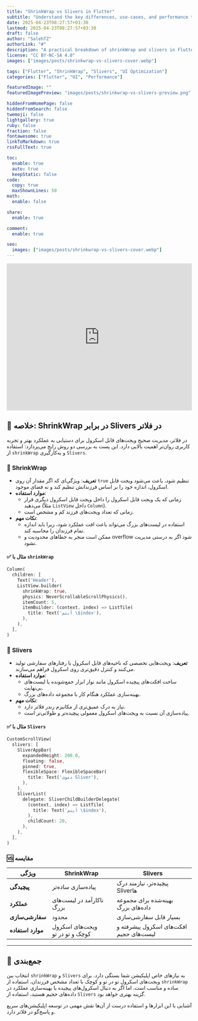 ```yaml
---
title: "ShrinkWrap vs Slivers in Flutter"
subtitle: "Understand the key differences, use-cases, and performance trade-offs"
date: 2025-04-23T08:27:57+03:30
lastmod: 2025-04-23T08:27:57+03:30
draft: false
author: "SalehTZ"
authorLink: "#"
description: "A practical breakdown of shrinkWrap and slivers in Flutter with code examples, use-cases, and when to use each approach."
license: "CC BY-NC-SA 4.0"
images: ["images/posts/shrinkwrap-vs-slivers-cover.webp"]

tags: ["Flutter", "ShrinkWrap", "Slivers", "UI Optimization"]
categories: ["Flutter", "UI", "Performance"]

featuredImage: ""
featuredImagePreview: "images/posts/shrinkwrap-vs-slivers-preview.png"

hiddenFromHomePage: false
hiddenFromSearch: false
twemoji: false
lightgallery: true
ruby: false
fraction: false
fontawesome: true
linkToMarkdown: true
rssFullText: true

toc:
  enable: true
  auto: true
  keepStatic: false
code:
  copy: true
  maxShownLines: 50
math:
  enable: false

share:
  enable: true

comment:
  enable: true

seo:
  images: ["images/posts/shrinkwrap-vs-slivers-cover.webp"]
---
```


<iframe width="100%" height="400" src="https://www.youtube.com/embed/LUqDNnv_dh0" title="ShrinkWrap vs Slivers in Flutter" frameborder="0" allow="accelerometer; autoplay; clipboard-write; encrypted-media; gyroscope; picture-in-picture" allowfullscreen></iframe>

## 🧠 خلاصه: ShrinkWrap در برابر Slivers در فلاتر

در فلاتر، مدیریت صحیح ویجت‌های قابل اسکرول برای دستیابی به عملکرد بهتر و تجربه کاربری روان‌تر اهمیت بالایی دارد. این پست به بررسی دو روش رایج می‌پردازد: استفاده از `shrinkWrap` و به‌کارگیری `Slivers`.

### 🔹 ShrinkWrap

- **تعریف**: ویژگی‌ای که اگر مقدار آن روی `true` تنظیم شود، باعث می‌شود ویجت قابل اسکرول، اندازه خود را بر اساس فرزندانش تنظیم کند و نه فضای موجود.
- **موارد استفاده**:
  - زمانی که یک ویجت قابل اسکرول را داخل ویجت قابل اسکرول دیگری قرار می‌دهید (مثلاً `ListView` داخل `Column`).
  - زمانی که تعداد ویجت‌های فرزند کم و مشخص است.
- **نکات مهم**:
  - استفاده در لیست‌های بزرگ می‌تواند باعث افت عملکرد شود، زیرا باید اندازه تمام فرزندان را محاسبه کند.
  - ممکن است منجر به خطاهای محدودیت و overflow شود اگر به درستی مدیریت نشود.

#### ✅ مثال با `shrinkWrap`

```dart
Column(
  children: [
    Text('Header'),
    ListView.builder(
      shrinkWrap: true,
      physics: NeverScrollableScrollPhysics(),
      itemCount: 5,
      itemBuilder: (context, index) => ListTile(
        title: Text('آیتم \$index'),
      ),
    ),
  ],
)
```

### 🔹 Slivers

- **تعریف**: ویجت‌هایی تخصصی که ناحیه‌های قابل اسکرول با رفتارهای سفارشی تولید می‌کنند و کنترل دقیق‌تری روی اسکرول فراهم می‌سازند.
- **موارد استفاده**:
  - ساخت افکت‌های پیچیده اسکرول مانند نوار ابزار جمع‌شونده یا لیست‌های بی‌نهایت.
  - بهینه‌سازی عملکرد هنگام کار با مجموعه داده‌های بزرگ.
- **نکات مهم**:
  - نیاز به درک عمیق‌تری از مکانیزم رندر فلاتر دارد.
  - پیاده‌سازی آن نسبت به ویجت‌های اسکرول معمولی پیچیده‌تر و طولانی‌تر است.

#### ✅ مثال با `Slivers`

```dart
CustomScrollView(
  slivers: [
    SliverAppBar(
      expandedHeight: 200.0,
      floating: false,
      pinned: true,
      flexibleSpace: FlexibleSpaceBar(
        title: Text('دموی Sliver'),
      ),
    ),
    SliverList(
      delegate: SliverChildBuilderDelegate(
        (context, index) => ListTile(
          title: Text('آیتم \$index'),
        ),
        childCount: 20,
      ),
    ),
  ],
)
```

### 🆚 مقایسه

| ویژگی           | ShrinkWrap                          | Slivers                                                 |
|------------------|--------------------------------------|----------------------------------------------------------|
| **پیچیدگی**      | پیاده‌سازی ساده‌تر                 | پیچیده‌تر، نیازمند درک Sliverها                          |
| **عملکرد**       | ناکارآمد در لیست‌های بزرگ          | بهینه‌شده برای مجموعه داده‌های بزرگ                     |
| **سفارشی‌سازی**  | محدود                               | بسیار قابل سفارشی‌سازی                                  |
| **موارد استفاده**| ویجت‌های اسکرول کوچک و تو در تو     | افکت‌های اسکرول پیشرفته و لیست‌های حجیم                 |

---

## 📝 جمع‌بندی

انتخاب بین `shrinkWrap` و `Slivers` به نیازهای خاص اپلیکیشن شما بستگی دارد. برای ویجت‌های اسکرول تو در تو و کوچک با تعداد مشخص فرزندان، استفاده از `shrinkWrap` ساده و مناسب است. اما اگر به دنبال اسکرول‌های پیچیده یا بهینه‌سازی عملکرد در داده‌های حجیم هستید، استفاده از `Slivers` گزینه بهتری خواهد بود.

آشنایی با این ابزارها و استفاده درست از آن‌ها نقش مهمی در توسعه اپلیکیشن‌های سریع و پاسخ‌گو در فلاتر دارد.

